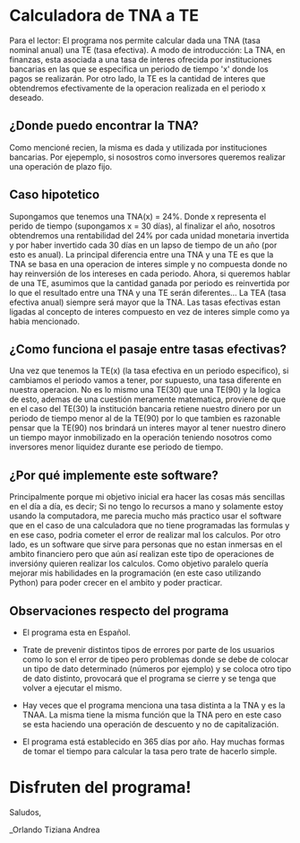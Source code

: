 # Calculadora de TNA a TE

Para el lector:
El programa nos permite calcular dada una TNA (tasa nominal anual) una TE (tasa efectiva). A modo de introducción: La TNA, en finanzas, esta asociada a una tasa de interes ofrecida por instituciones bancarias en las que se especifica un periodo de tiempo 'x' donde los pagos se realizarán. Por otro lado, la TE es la cantidad de interes que obtendremos efectivamente de la operacion realizada en el periodo x deseado. 

## ¿Donde puedo encontrar la TNA?
Como mencioné recien, la misma es dada y utilizada por instituciones bancarias. Por ejepemplo, si nosostros como inversores queremos realizar una operación de plazo fijo. 

## Caso hipotetico

Supongamos que tenemos una TNA(x) = 24%. Donde x representa el perido de tiempo (supongamos x = 30 días), al finalizar el año, nosotros obtendremos una rentabilidad del 24% por cada unidad monetaria invertida y por haber invertido cada 30 días en un lapso de tiempo de un año (por esto es anual). La principal diferencia entre una TNA y una TE es que la TNA se basa en una operacion de interes simple y no compuesta donde no hay reinversión de los intereses en cada periodo. Ahora, si queremos hablar de una TE, asumimos que la cantidad ganada por periodo es reinvertida por lo que el resultado entre una TNA y una TE serán diferentes... La TEA (tasa efectiva anual) siempre será mayor que la TNA. Las tasas efectivas estan ligadas al concepto de interes compuesto en vez de interes simple como ya habia mencionado. 

## ¿Como funciona el pasaje entre tasas efectivas?

Una vez que tenemos la TE(x) (la tasa efectiva en un periodo especifico), si cambiamos el periodo vamos a tener, por supuesto, una tasa diferente en nuestra operacion. No es lo mismo una TE(30) que una TE(90) y la logica de esto, ademas de una cuestión meramente matematica, proviene de que en el caso del TE(30) la institución bancaria retiene nuestro dinero por un periodo de tiempo menor al de la TE(90) por lo que tambien es razonable pensar que la TE(90) nos brindará un interes mayor al tener nuestro dinero un tiempo mayor inmobilizado en la operación teniendo nosotros como inversores menor liquidez durante ese periodo de tiempo. 

## ¿Por qué implemente este software?

Principalmente porque mi objetivo inicial era hacer las cosas más sencillas en el día a día, es decir; Si no tengo lo recursos a mano y solamente estoy usando la computadora, me parecia mucho más practico usar el software que en el caso de una calculadora que no tiene programadas las formulas y en ese caso, podria cometer el error de realizar mal los calculos. Por otro lado, es un software que sirve para personas que no estan inmersas en el ambito financiero pero que aún así realizan este tipo de operaciones de inversióny quieren realizar los calculos.
Como objetivo paralelo quería mejorar mis habilidades en la programación (en este caso utilizando Python) para poder crecer en el ambito y poder practicar. 

## Observaciones respecto del programa
* El programa esta en Español.

* Trate de prevenir distintos tipos de errores por parte de los usuarios como lo son el error de tipeo pero problemas donde se debe de colocar un tipo de dato determinado (números por ejemplo) y se coloca otro tipo de dato distinto, provocará que el programa se cierre y se tenga que volver a ejecutar el mismo.

* Hay veces que el programa menciona una tasa distinta a la TNA y es la TNAA. La misma tiene la misma función que la TNA pero en este caso se esta haciendo una operación de descuento y no de capitalización. 

* El programa está establecido en 365 días por año. Hay muchas formas de tomar el tiempo para calcular la tasa pero trate de hacerlo simple. 

# Disfruten del programa!
Saludos, 

_Orlando Tiziana Andrea
